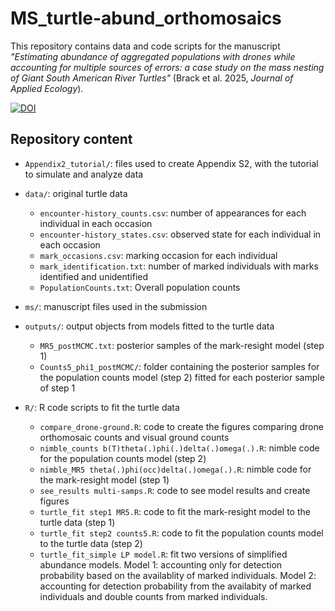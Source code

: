 # MS_turtle-abund_orthomosaics

This repository contains data and code scripts for the manuscript *"Estimating abundance of aggregated populations with drones while accounting for multiple sources of errors: a case study on the mass nesting of Giant South American River Turtles"* (Brack et al. 2025, *Journal of Applied Ecology*).

[![DOI](https://zenodo.org/badge/758598404.svg)](https://doi.org/10.5281/zenodo.13696853)

## Repository content

-   `Appendix2_tutorial/`: files used to create Appendix S2, with the tutorial to simulate and analyze data

-   `data/`: original turtle data

    -   `encounter-history_counts.csv`: number of appearances for each individual in each occasion
    -   `encounter-history_states.csv`: observed state for each individual in each occasion
    -   `mark_occasions.csv`: marking occasion for each individual
    -   `mark_identification.txt`: number of marked individuals with marks identified and unidentified
    -   `PopulationCounts.txt`: Overall population counts

-   `ms/`: manuscript files used in the submission

-   `outputs/`: output objects from models fitted to the turtle data

    -   `MR5_postMCMC.txt`: posterior samples of the mark-resight model (step 1)
    -   `Counts5_phi1_postMCMC/`: folder containing the posterior samples for the population counts model (step 2) fitted for each posterior sample of step 1

-   `R/`: R code scripts to fit the turtle data

    -   `compare_drone-ground.R`: code to create the figures comparing drone orthomosaic counts and visual ground counts
    -   `nimble_counts b(T)theta(.)phi(.)delta(.)omega(.).R`: nimble code for the population counts model (step 2)
    -   `nimble_MR5 theta(.)phi(occ)delta(.)omega(.).R`: nimble code for the mark-resight model (step 1)
    -   `see_results multi-samps.R`: code to see model results and create figures
    -   `turtle_fit step1 MR5.R`: code to fit the mark-resight model to the turtle data (step 1)
    -   `turtle_fit step2 counts5.R`: code to fit the population counts model to the turtle data (step 2)
    -   `turtle_fit_simple LP model.R`: fit two versions of simplified abundance models. Model 1: accounting only for detection probability based on the availablity of marked individuals. Model 2: accounting for detection probability from the availabity of marked individuals and double counts from marked individuals.

